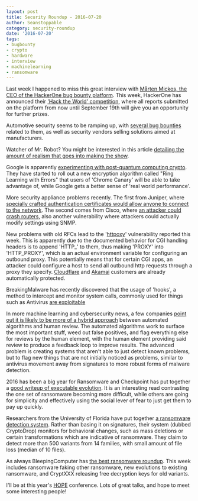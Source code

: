 ```yaml
---
layout: post
title: Security Roundup - 2016-07-20
author: Seanstoppable
category: security-roundup
date: '2016-07-20'
tags:
- bugbounty
- crypto
- hardware
- interview
- machinelearning
- ransomware
---
```


Last week I happened to miss this great interview with [Mårten Mickos, the CEO 
of the HackerOne bug bounty platform](https://hackerone.com/blog/interview-with-marten-mickos). 
This week, HackerOne has announced their ['Hack the World' 
competition](https://hackerone.com/hacktheworld/2016), where all reports 
submitted on the platform from now until September 19th will give you an 
opportunity for further prizes.

Automotive security seems to be ramping up, with [several bug 
bounties](http://arstechnica.com/cars/2016/07/bug-bounties-and-automotive-firewalls-dealing-with-the-car-hacker-threat/) 
related to them, as well as security vendors selling solutions aimed at 
manufacturers.

Watcher of Mr. Robot? You might be interested in this article [detailing the 
amount of realism that goes into making the 
show](http://arstechnica.com/the-multiverse/2016/07/expect-mr-robots-take-on-the-fbi-to-be-very-real-thanks-to-a-former-employee/).

Google is apparently [experimenting with post-quantum computing 
crypto](http://arstechnica.com/security/2016/07/https-crypto-is-on-the-brink-of-collapse-google-has-a-plan-to-fix-it/). 
They have started to roll out a new encryption algorithm called "Ring Learning 
with Errors" that users of 'Chrome Canary' will be able to take advantage of, 
while Google gets a better sense of 'real world performance'.

More security appliance problems recently. The first from Juniper, where 
[specially crafted authentication certificates would allow anyone to connect to 
the network](http://arstechnica.com/security/2016/07/crypto-flaw-made-it-easy-for-attackers-to-snoop-on-juniper-customers/). 
The second comes from Cisco, where [an attacker could crash 
routers](https://threatpost.com/cisco-patches-dos-flaw-in-ncs-6000-routers/119296/), 
also another vulnerability where attackers could actually modify settings using 
SNMP.

New problems with old RFCs lead to the '[httpoxy](https://httpoxy.org/)' 
vulnerability reported this week. This is apparently due to the documented 
behavior for CGI handling headers is to append 'HTTP_' to them, thus making 
'PROXY' into 'HTTP_PROXY', which is an actual environment variable for 
configuring an outbound proxy. This potentially means that for certain CGI apps, 
an attacker could configure a host to send all outbound http requests through a 
proxy they specify. [Cloudflare](https://blog.cloudflare.com/cloudflare-sites-protected-from-httpoxy/) 
and [Akamai](https://blogs.akamai.com/2016/07/akamai-mitigates-httpoxy-vulnerability.html) 
customers are already automatically protected.

BreakingMalware has recently discovered that the usage of 'hooks', a method to 
intercept and monitor system calls, commonly used for things such as Antivirus 
[are exploitable](http://breakingmalware.com/vulnerabilities/captain-hook-pirating-avs-bypass-exploit-mitigations/) 

In more machine learning and cybersecurity news, a few companies [point out it 
is likely to be more of a hybrid 
approach](http://www.zdnet.com/article/why-ai-could-be-the-key-to-turning-the-tide-in-the-fight-against-cybercrime/#ftag=RSSbaffb68) 
between automated algorithms and human review. The automated algorithms work to 
surface the most important stuff, weed out false positives, and flag everything 
else for reviews by the human element, with the human element providing said 
review to produce a feedback loop to improve results. The advanced problem is 
creating systems that aren't able to just detect known problems, but to flag 
new things that are not initially noticed as problems, similar to antivirus 
movement away from signatures to more robust forms of malware detection.

2016 has been a big year for Ransomware and Checkpoint has put together a [good 
writeup of executable evolution](http://blog.checkpoint.com/2016/07/14/14181/). 
It is an interesting read contrasting the one set of ransomware becoming more 
difficult, while others are going for simplicity and effectively using the 
social lever of fear to just get them to pay up quickly.

Researchers from the University of Florida have put together [a ransomware 
detection system](https://threatpost.com/academics-build-early-warning-ransomware-detection-system/119288/). 
Rather than basing it on signatures, their system (dubbed CryptoDrop) monitors 
for behavioral changes, such as mass deletions or certain transformations which 
  are indicative of ransomware. They claim to detect more than 500 variants from 
  14 families, with small amount of file loss (median of 10 files).

As always BleepingComputer has [the best ransomware 
roundup](http://www.bleepingcomputer.com/news/security/the-week-in-ransomware-july-15-2016-cryptxxx-unlock92-wildfire-locker-and-more/). 
This week includes ransomware faking other ransomware, new evolutions to 
existing ransomware, and CryptXXX releasing free decryption keys for old 
variants.

I'll be at this year's [HOPE](https://hope.net/) conference. Lots of great 
talks, and hope to meet some interesting people!
